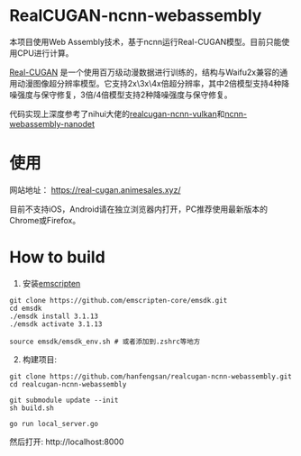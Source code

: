 # RealCUGAN-ncnn-webassembly
本项目使用Web Assembly技术，基于ncnn运行Real-CUGAN模型。目前只能使用CPU进行计算。

[Real-CUGAN](https://github.com/bilibili/ailab/tree/main/Real-CUGAN) 是一个使用百万级动漫数据进行训练的，结构与Waifu2x兼容的通用动漫图像超分辨率模型。它支持2x\3x\4x倍超分辨率，其中2倍模型支持4种降噪强度与保守修复，3倍/4倍模型支持2种降噪强度与保守修复。

代码实现上深度参考了nihui大佬的[realcugan-ncnn-vulkan](https://github.com/nihui/realcugan-ncnn-vulkan)和[ncnn-webassembly-nanodet](https://github.com/nihui/ncnn-webassembly-nanodet)

# 使用
网站地址： https://real-cugan.animesales.xyz/

目前不支持iOS，Android请在独立浏览器内打开，PC推荐使用最新版本的Chrome或Firefox。

# How to build
 1. 安装[emscripten](https://github.com/emscripten-core/emscripten)
 ```shell
 git clone https://github.com/emscripten-core/emsdk.git
cd emsdk
./emsdk install 3.1.13
./emsdk activate 3.1.13

source emsdk/emsdk_env.sh # 或者添加到.zshrc等地方
```
2. 构建项目:
```shell
git clone https://github.com/hanfengsan/realcugan-ncnn-webassembly.git
cd realcugan-ncnn-webassembly

git submodule update --init
sh build.sh

go run local_server.go
```
然后打开: http://localhost:8000
